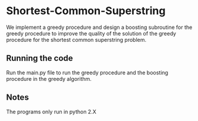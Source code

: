 # Shortest-Common-Superstring
We implement a greedy procedure and design a boosting subroutine for the greedy procedure to improve the quality of the solution of the greedy procedure for the shortest common superstring problem.
## Running the code
Run the main.py file to run the greedy procedure and the boosting procedure in the greedy algorithm.
## Notes
The programs only run in python 2.X 
